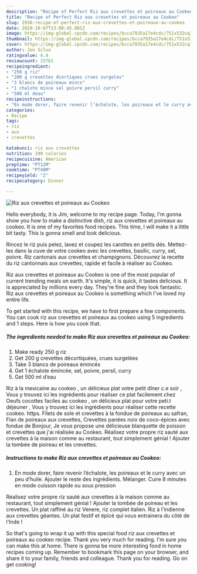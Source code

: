 ```yaml
---
description: "Recipe of Perfect Riz aux crevettes et poireaux au Cookeo"
title: "Recipe of Perfect Riz aux crevettes et poireaux au Cookeo"
slug: 2938-recipe-of-perfect-riz-aux-crevettes-et-poireaux-au-cookeo
date: 2020-10-07T13:00:45.001Z
image: https://img-global.cpcdn.com/recipes/bcca7935a17e4cdc/751x532cq70/riz-aux-crevettes-et-poireaux-au-cookeo-photo-principale-de-la-recette.jpg
thumbnail: https://img-global.cpcdn.com/recipes/bcca7935a17e4cdc/751x532cq70/riz-aux-crevettes-et-poireaux-au-cookeo-photo-principale-de-la-recette.jpg
cover: https://img-global.cpcdn.com/recipes/bcca7935a17e4cdc/751x532cq70/riz-aux-crevettes-et-poireaux-au-cookeo-photo-principale-de-la-recette.jpg
author: Jon Silva
ratingvalue: 4.4
reviewcount: 15761
recipeingredient:
- "250 g riz"
- "200 g crevettes dcortiques crues surgeles"
- "3 blancs de poireaux mincs"
- "1 chalote mince sel poivre persil curry"
- "500 ml deau"
recipeinstructions:
- "En mode dorer, faire revenir l’échalote, les poireaux et le curry avec un peu d’huile. Ajouter le reste des ingrédients. Mélanger. Cuire 8 minutes en mode cuisson rapide ou sous pression"
categories:
- Recipe
tags:
- riz
- aux
- crevettes

katakunci: riz aux crevettes 
nutrition: 299 calories
recipecuisine: American
preptime: "PT12M"
cooktime: "PT48M"
recipeyield: "2"
recipecategory: Dinner

---
```



![Riz aux crevettes et poireaux au Cookeo](https://img-global.cpcdn.com/recipes/bcca7935a17e4cdc/751x532cq70/riz-aux-crevettes-et-poireaux-au-cookeo-photo-principale-de-la-recette.jpg)

Hello everybody, it is Jim, welcome to my recipe page. Today, I'm gonna show you how to make a distinctive dish, riz aux crevettes et poireaux au cookeo. It is one of my favorites food recipes. This time, I will make it a little bit tasty. This is gonna smell and look delicious.

Rincez le riz puis pelez, lavez et coupez les carottes en petits dés. Mettez-les dans la cuve de votre cookeo avec les crevettes, basilic, curry, sel, poivre. Riz cantonais aux crevettes et champignons. Découvrez la recette du riz cantonnais aux crevettes, rapide et facile à réaliser au Cookeo.

Riz aux crevettes et poireaux au Cookeo is one of the most popular of current trending meals on earth. It's simple, it is quick, it tastes delicious. It is appreciated by millions every day. They're fine and they look fantastic. Riz aux crevettes et poireaux au Cookeo is something which I've loved my entire life.


To get started with this recipe, we have to first prepare a few components. You can cook riz aux crevettes et poireaux au cookeo using 5 ingredients and 1 steps. Here is how you cook that.

<!--inarticleads1-->

##### The ingredients needed to make Riz aux crevettes et poireaux au Cookeo:

1. Make ready 250 g riz
1. Get 200 g crevettes décortiquées, crues surgelées
1. Take 3 blancs de poireaux émincés
1. Get 1 échalote émincée, sel, poivre, persil, curry
1. Get 500 ml d’eau


Riz à la mexicaine au cookeo , un délicieux plat votre petit dîner c.e soir , Vous y trouvez ici les ingrédients pour réaliser ce plat facilement chez Oeufs cocottes faciles au cookeo , un délicieux plat pour votre peti.t déjeuner , Vous y trouvez ici les ingrédients pour réaliser cette recette cookeo. https. Filets de sole et crevettes à la fondue de poireaux au safran, Flan de poireaux aux crevettes, Crevettes panées noix de coco-épices avec fondue de Bonjour, Je vous propose une délicieuse blanquette de poisson et crevettes que j&#39;ai réalisée au Cookeo. Réalisez votre propre riz sauté aux crevettes à la maison comme au restaurant, tout simplement génial ! Ajouter la tombée de poireau et les crevettes. 

<!--inarticleads2-->

##### Instructions to make Riz aux crevettes et poireaux au Cookeo:

1. En mode dorer, faire revenir l’échalote, les poireaux et le curry avec un peu d’huile. Ajouter le reste des ingrédients. Mélanger. Cuire 8 minutes en mode cuisson rapide ou sous pression


Réalisez votre propre riz sauté aux crevettes à la maison comme au restaurant, tout simplement génial ! Ajouter la tombée de poireau et les crevettes. Un plat raffiné au riz Venere, riz complet italien. Riz à l&#39;indienne aux crevettes géantes. Un plat festif et épicé qui vous entrainera du côté de l&#39;Inde ! 

So that's going to wrap it up with this special food riz aux crevettes et poireaux au cookeo recipe. Thank you very much for reading. I'm sure you can make this at home. There is gonna be more interesting food in home recipes coming up. Remember to bookmark this page on your browser, and share it to your family, friends and colleague. Thank you for reading. Go on get cooking!
